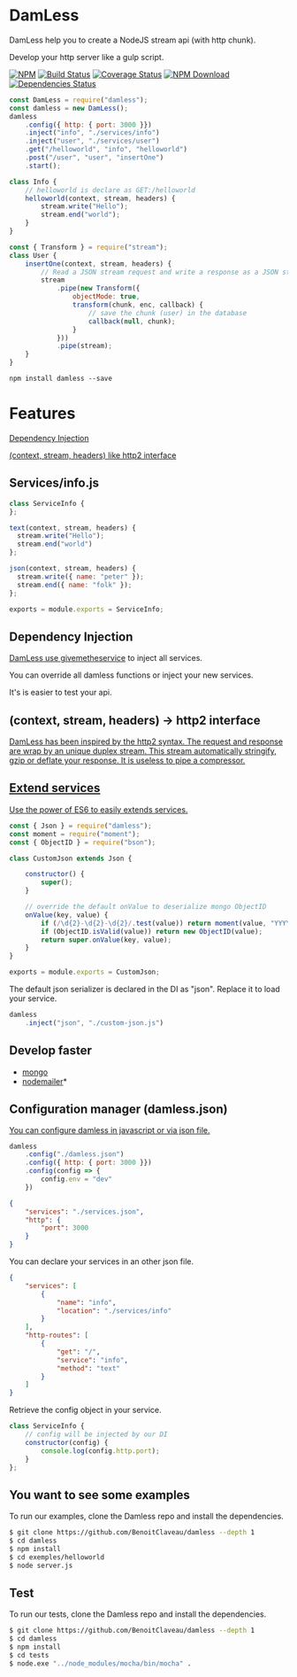 # DamLess

DamLess help you to create a NodeJS stream api (with http chunk).

Develop your http server like a gulp script. 

 [![NPM][npm-image]][npm-url]
 [![Build Status][travis-image]][travis-url]
 [![Coverage Status](https://coveralls.io/repos/github/BenoitClaveau/damless/badge.svg?branch=master)](https://coveralls.io/github/BenoitClaveau/damless?branch=master)
 [![NPM Download][npm-image-download]][npm-url]
 [![Dependencies Status][david-dm-image]][david-dm-url]


```server.js
const DamLess = require("damless");
const damless = new DamLess();
damless
    .config({ http: { port: 3000 }})
    .inject("info", "./services/info")
    .inject("user", "./services/user")
    .get("/helloworld", "info", "helloworld")
    .post("/user", "user", "insertOne")
    .start();
```

```./services/info.js
class Info {	
    // helloworld is declare as GET:/helloworld
    helloworld(context, stream, headers) {
        stream.write("Hello");
        stream.end("world");
    }
}
```

```./services/user.js
const { Transform } = require("stream");
class User {	
    insertOne(context, stream, headers) {
        // Read a JSON stream request and write a response as a JSON stream.
        stream
            .pipe(new Transform({
                objectMode: true,
                transform(chunk, enc, callback) {
                    // save the chunk (user) in the database
                    callback(null, chunk);
                }
            }))
            .pipe(stream);
    }
}
```

```shell
npm install damless --save
```


# Features
  
  [Dependency Injection](#di)

  [(context, stream, headers) like http2 interface](#ask-reply)


## Services/info.js <a href="#services" />

```services/info.js
class ServiceInfo {	
};

text(context, stream, headers) {
  stream.write("Hello");
  stream.end("world")
};

json(context, stream, headers) {
  stream.write({ name: "peter" });
  stream.end({ name: "folk" });
};

exports = module.exports = ServiceInfo;
```

## Dependency Injection <a href="#di" />

DamLess use [givemetheservice](https://www.npmjs.com/package/givemetheservice) to inject all services.

You can override all damless functions or inject your new services.

It's is easier to test your api.

## (context, stream, headers) -> http2 interface <a href="#ask-reply" />

DamLess has been inspired by the http2 syntax. The request and response are wrap by an unique duplex stream.
This stream automatically stringify, gzip or deflate your response. It is useless to pipe a compressor.

## Extend services <a href="#oop" />

Use the power of ES6 to easily extends services.

```json.js
const { Json } = require("damless");
const moment = require("moment");
const { ObjectID } = require("bson");

class CustomJson extends Json {

    constructor() {
        super();
    }

    // override the default onValue to deserialize mongo ObjectID
    onValue(key, value) {
        if (/\d{2}-\d{2}-\d{2}/.test(value)) return moment(value, "YYYY-MM-DD").toDate();
        if (ObjectID.isValid(value)) return new ObjectID(value);
        return super.onValue(key, value);
    }
}

exports = module.exports = CustomJson;
```

The default json serializer is declared in the DI as "json". Replace it to load your service.

```server.js
damless
    .inject("json", "./custom-json.js")
```

## Develop faster
  
  * [mongo](https://www.npmjs.com/package/damless-mongo)
  * [nodemailer](https://www.npmjs.com/package/damless-nodemailer)*

## Configuration manager (damless.json) <a href="#config" />

You can configure damless in javascript or via json file.

```server.js
damless
    .config("./damless.json")
    .config({ http: { port: 3000 }})
    .config(config => {
        config.env = "dev"
    })
```

```damless.json
{
    "services": "./services.json",
    "http": {
        "port": 3000
    }
}
```
You can declare your services in an other json file.

```services.json
{
    "services": [
        {
            "name": "info",
            "location": "./services/info"
        }
    ],
    "http-routes": [
        {
            "get": "/",
            "service": "info",
            "method": "text"
        }
    ]
}
```

Retrieve the config object in your service.

```.js
class ServiceInfo {
    // config will be injected by our DI
    constructor(config) {
        console.log(config.http.port);
    }
};
```

## You want to see some examples

To run our examples, clone the Damless repo and install the dependencies.

```bash
$ git clone https://github.com/BenoitClaveau/damless --depth 1
$ cd damless
$ npm install
$ cd exemples/helloworld
$ node server.js
```

## Test

To run our tests, clone the Damless repo and install the dependencies.

```bash
$ git clone https://github.com/BenoitClaveau/damless --depth 1
$ cd damless
$ npm install
$ cd tests
$ node.exe "../node_modules/mocha/bin/mocha" .
```

[npm-image]: https://img.shields.io/npm/v/damless.svg
[npm-image-download]: https://img.shields.io/npm/dm/damless.svg
[npm-url]: https://npmjs.org/package/damless
[travis-image]: https://travis-ci.org/BenoitClaveau/damless.svg?branch=master
[travis-url]: https://travis-ci.org/BenoitClaveau/damless
[coveralls-image]: https://coveralls.io/repos/BenoitClaveau/damless/badge.svg?branch=master&service=github
[coveralls-url]: https://coveralls.io/github/BenoitClaveau/damless?branch=master
[david-dm-image]: https://david-dm.org/BenoitClaveau/damless/status.svg
[david-dm-url]: https://david-dm.org/BenoitClaveau/damless
